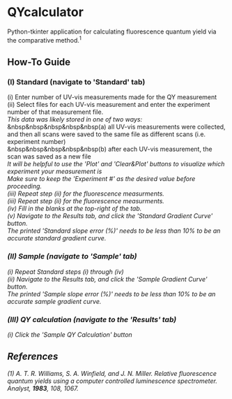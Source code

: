 # QYcalculator
Python-tkinter application for calculating fluorescence quantum yield via the comparative method.<sup>1</sup>

## How-To Guide
### (I) Standard (navigate to 'Standard' tab)
(i) Enter number of UV-vis measurements made for the QY measurement <br>
(ii) Select files for each UV-vis measurement and enter the experiment number of that measurement file. <br>
<i>This data was likely stored in one of two ways:</i> <br>
&nbsp&nbsp&nbsp&nbsp&nbsp(a) all UV-vis measurements were collected, and then all scans were saved to the same file as different scans (i.e. experiment number) <br>
&nbsp&nbsp&nbsp&nbsp&nbsp(b) after each UV-vis measurement, the scan was saved as a new file <br>
<i>It will be helpful to use the 'Plot' and 'Clear&Plot' buttons to visualize which experiment your measurement is <br>
<i>Make sure to keep the 'Experiment #' as the desired value before proceeding.</i> <br>
(iii) Repeat step (ii) for the fluorescence measurments. <br> 
(iii) Repeat step (ii) for the fluorescence measurments. <br>
(iv) Fill in the blanks at the top-right of the tab. <br>
(v) Navigate to the Results tab, and click the 'Standard Gradient Curve' button. <br>
<i>The printed 'Standard slope error (%)' needs to be less than 10% to be an accurate standard gradient curve.</i> <br>
### (II) Sample (navigate to 'Sample' tab)
(i) Repeat Standard steps (i) through (iv) <br>
(ii) Navigate to the Results tab, and click the 'Sample Gradient Curve' button. <br>
<i>The printed 'Sample slope error (%)' needs to be less than 10% to be an accurate sample gradient curve.</i> <br>
### (III) QY calculation (navigate to the 'Results' tab)
(i) Click the 'Sample QY Calculation' button <br>

## References
(1) A. T. R. Williams, S. A. Winfield, and J. N. Miller. Relative fluorescence quantum yields using a computer controlled luminescence spectrometer. <i>Analyst</i>, <b>1983</b>, <i>108</i>, 1067. 
